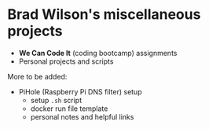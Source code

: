 # Brad Wilson's miscellaneous projects 
* **We Can Code It** (coding bootcamp) assignments
* Personal projects and scripts

More to be added:
* PiHole (Raspberry Pi DNS filter) setup
  * setup `.sh` script
  * docker run file template
  * personal notes and helpful links
